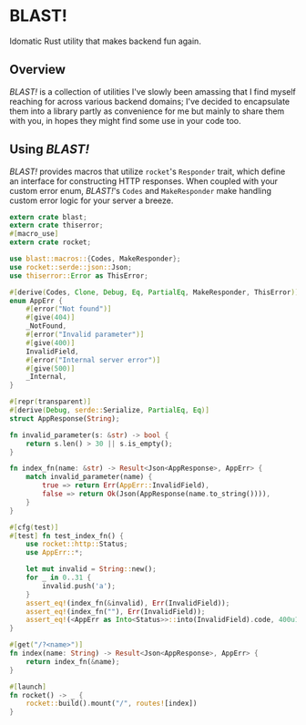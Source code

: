 
# BLAST!

Idomatic Rust utility that makes backend fun again.


## Overview
_BLAST!_ is a collection of utilities I've slowly been amassing that I find myself reaching for across various backend domains; I've decided to encapsulate them into a library partly as convenience for me but mainly to share them with you, in hopes they might find some use in your code too.
## Using _BLAST!_
_BLAST!_ provides macros that utilize `rocket`'s `Responder` trait, which define an interface for constructing HTTP responses. When coupled with your custom error enum, _BLAST!_'s `Codes` and `MakeResponder` make handling custom error logic for your server a breeze.

```Rust
extern crate blast;
extern crate thiserror;
#[macro_use]
extern crate rocket;

use blast::macros::{Codes, MakeResponder};
use rocket::serde::json::Json;
use thiserror::Error as ThisError;

#[derive(Codes, Clone, Debug, Eq, PartialEq, MakeResponder, ThisError)]
enum AppErr {
    #[error("Not found")]
    #[give(404)]
    _NotFound,
    #[error("Invalid parameter")]
    #[give(400)]
    InvalidField,
    #[error("Internal server error")]
    #[give(500)]
    _Internal,
}

#[repr(transparent)]
#[derive(Debug, serde::Serialize, PartialEq, Eq)]
struct AppResponse(String);

fn invalid_parameter(s: &str) -> bool {
    return s.len() > 30 || s.is_empty();
}

fn index_fn(name: &str) -> Result<Json<AppResponse>, AppErr> {
    match invalid_parameter(name) {
        true => return Err(AppErr::InvalidField),
        false => return Ok(Json(AppResponse(name.to_string()))),
    }
}

#[cfg(test)]
#[test] fn test_index_fn() {
    use rocket::http::Status;
    use AppErr::*;

    let mut invalid = String::new();
    for _ in 0..31 {
        invalid.push('a');
    }
    assert_eq!(index_fn(&invalid), Err(InvalidField));
    assert_eq!(index_fn(""), Err(InvalidField));
    assert_eq!(<AppErr as Into<Status>>::into(InvalidField).code, 400u16);
}

#[get("/?<name>")]
fn index(name: String) -> Result<Json<AppResponse>, AppErr> {
    return index_fn(&name);
}

#[launch]
fn rocket() -> _ {
    rocket::build().mount("/", routes![index])
}

```
